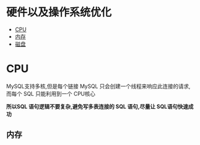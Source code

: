 # 硬件以及操作系统优化

- [CPU](#CPU)
- [内存](#内存)
- [磁盘](#磁盘)

# CPU

MySQL支持多核,但是每个链接 MySQL 只会创建一个线程来响应此连接的请求, 而每个 SQL 只能利用到一个 CPU核心

**所以SQL 语句逻辑不要复杂,避免写多表连接的 SQL 语句,尽量让 SQL语句快速成功**

## 内存

